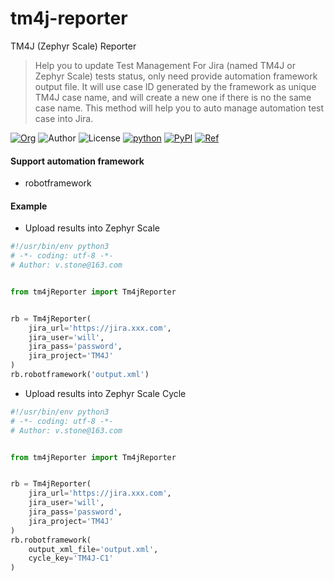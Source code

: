 # tm4j-reporter
TM4J (Zephyr Scale) Reporter
> Help you to update Test Management For Jira (named TM4J or Zephyr Scale) tests status, 
> only need provide automation framework output file.
> It will use case ID generated by the framework as unique TM4J case name, 
> and will create a new one if there is no the same case name. 
> This method will help you to auto manage automation test case into Jira.

[![Org](https://img.shields.io/static/v1?label=org&message=Truth%20%26%20Insurance%20Office&color=597ed9)](https://office.baoxian-sz.com)
![Author](https://img.shields.io/static/v1?label=author&message=v.stone@163.com&color=blue)
![License](https://img.shields.io/github/license/seoktaehyeon/tm4j-reporter)
[![python](https://img.shields.io/static/v1?label=Python&message=3.7&color=3776AB)](https://www.python.org)
[![PyPI](https://img.shields.io/pypi/v/tm4jReporter.svg)](https://pypi.org/project/tm4jReporter/)
[![Ref](https://img.shields.io/badge/ref-Zephr%20Scale%20Api%20Docs-informational)](https://support.smartbear.com/zephyr-scale-server/api-docs/v1/)

#### Support automation framework
- robotframework

#### Example
- Upload results into Zephyr Scale
```python
#!/usr/bin/env python3
# -*- coding: utf-8 -*-
# Author: v.stone@163.com


from tm4jReporter import Tm4jReporter


rb = Tm4jReporter(
    jira_url='https://jira.xxx.com',
    jira_user='will',
    jira_pass='password',
    jira_project='TM4J'
)
rb.robotframework('output.xml')
```

- Upload results into Zephyr Scale Cycle
```python
#!/usr/bin/env python3
# -*- coding: utf-8 -*-
# Author: v.stone@163.com


from tm4jReporter import Tm4jReporter


rb = Tm4jReporter(
    jira_url='https://jira.xxx.com',
    jira_user='will',
    jira_pass='password',
    jira_project='TM4J'
)
rb.robotframework(
    output_xml_file='output.xml', 
    cycle_key='TM4J-C1'
)
```
